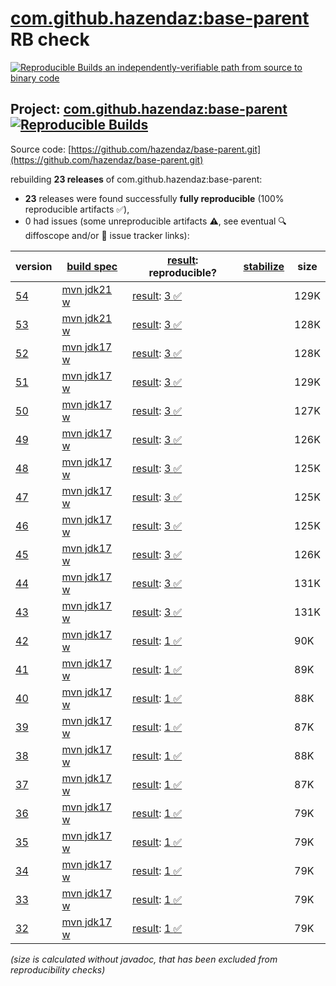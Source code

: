 [com.github.hazendaz:base-parent](https://central.sonatype.com/artifact/com.github.hazendaz/base-parent/versions) RB check
=======

[![Reproducible Builds](https://reproducible-builds.org/images/logos/rb.svg) an independently-verifiable path from source to binary code](https://reproducible-builds.org/)

## Project: [com.github.hazendaz:base-parent](https://central.sonatype.com/artifact/com.github.hazendaz/base-parent/versions) [![Reproducible Builds](https://img.shields.io/endpoint?url=https://raw.githubusercontent.com/jvm-repo-rebuild/reproducible-central/master/content/com/github/hazendaz/base-parent/badge.json)](https://github.com/jvm-repo-rebuild/reproducible-central/blob/master/content/com/github/hazendaz/base-parent/README.md)

Source code: [https://github.com/hazendaz/base-parent.git](https://github.com/hazendaz/base-parent.git)

rebuilding **23 releases** of com.github.hazendaz:base-parent:
- **23** releases were found successfully **fully reproducible** (100% reproducible artifacts :white_check_mark:),
- 0 had issues (some unreproducible artifacts :warning:, see eventual :mag: diffoscope and/or :memo: issue tracker links):

| version | [build spec](/BUILDSPEC.md) | [result](https://reproducible-builds.org/docs/jvm/): reproducible? | [stabilize](https://github.com/google/oss-rebuild/blob/main/cmd/stabilize/README.md) | size |
| -- | --------- | ------ | ------ | -- |
| [54](https://central.sonatype.com/artifact/com.github.hazendaz/base-parent/54/pom) | [mvn jdk21 w](base-parent-54.buildspec) | [result](base-parent-54.buildinfo): [3 :white_check_mark: ](base-parent-54.buildcompare) | | 129K |
| [53](https://central.sonatype.com/artifact/com.github.hazendaz/base-parent/53/pom) | [mvn jdk21 w](base-parent-53.buildspec) | [result](base-parent-53.buildinfo): [3 :white_check_mark: ](base-parent-53.buildcompare) | | 128K |
| [52](https://central.sonatype.com/artifact/com.github.hazendaz/base-parent/52/pom) | [mvn jdk17 w](base-parent-52.buildspec) | [result](base-parent-52.buildinfo): [3 :white_check_mark: ](base-parent-52.buildcompare) | | 128K |
| [51](https://central.sonatype.com/artifact/com.github.hazendaz/base-parent/51/pom) | [mvn jdk17 w](base-parent-51.buildspec) | [result](base-parent-51.buildinfo): [3 :white_check_mark: ](base-parent-51.buildcompare) | | 129K |
| [50](https://central.sonatype.com/artifact/com.github.hazendaz/base-parent/50/pom) | [mvn jdk17 w](base-parent-50.buildspec) | [result](base-parent-50.buildinfo): [3 :white_check_mark: ](base-parent-50.buildcompare) | | 127K |
| [49](https://central.sonatype.com/artifact/com.github.hazendaz/base-parent/49/pom) | [mvn jdk17 w](base-parent-49.buildspec) | [result](base-parent-49.buildinfo): [3 :white_check_mark: ](base-parent-49.buildcompare) | | 126K |
| [48](https://central.sonatype.com/artifact/com.github.hazendaz/base-parent/48/pom) | [mvn jdk17 w](base-parent-48.buildspec) | [result](base-parent-48.buildinfo): [3 :white_check_mark: ](base-parent-48.buildcompare) | | 125K |
| [47](https://central.sonatype.com/artifact/com.github.hazendaz/base-parent/47/pom) | [mvn jdk17 w](base-parent-47.buildspec) | [result](base-parent-47.buildinfo): [3 :white_check_mark: ](base-parent-47.buildcompare) | | 125K |
| [46](https://central.sonatype.com/artifact/com.github.hazendaz/base-parent/46/pom) | [mvn jdk17 w](base-parent-46.buildspec) | [result](base-parent-46.buildinfo): [3 :white_check_mark: ](base-parent-46.buildcompare) | | 125K |
| [45](https://central.sonatype.com/artifact/com.github.hazendaz/base-parent/45/pom) | [mvn jdk17 w](base-parent-45.buildspec) | [result](base-parent-45.buildinfo): [3 :white_check_mark: ](base-parent-45.buildcompare) | | 126K |
| [44](https://central.sonatype.com/artifact/com.github.hazendaz/base-parent/44/pom) | [mvn jdk17 w](base-parent-44.buildspec) | [result](base-parent-44.buildinfo): [3 :white_check_mark: ](base-parent-44.buildcompare) | | 131K |
| [43](https://central.sonatype.com/artifact/com.github.hazendaz/base-parent/43/pom) | [mvn jdk17 w](base-parent-43.buildspec) | [result](base-parent-43.buildinfo): [3 :white_check_mark: ](base-parent-43.buildcompare) | | 131K |
| [42](https://central.sonatype.com/artifact/com.github.hazendaz/base-parent/42/pom) | [mvn jdk17 w](base-parent-42.buildspec) | [result](base-parent-42.buildinfo): [1 :white_check_mark: ](base-parent-42.buildcompare) | | 90K |
| [41](https://central.sonatype.com/artifact/com.github.hazendaz/base-parent/41/pom) | [mvn jdk17 w](base-parent-41.buildspec) | [result](base-parent-41.buildinfo): [1 :white_check_mark: ](base-parent-41.buildcompare) | | 89K |
| [40](https://central.sonatype.com/artifact/com.github.hazendaz/base-parent/40/pom) | [mvn jdk17 w](base-parent-40.buildspec) | [result](base-parent-40.buildinfo): [1 :white_check_mark: ](base-parent-40.buildcompare) | | 88K |
| [39](https://central.sonatype.com/artifact/com.github.hazendaz/base-parent/39/pom) | [mvn jdk17 w](base-parent-39.buildspec) | [result](base-parent-39.buildinfo): [1 :white_check_mark: ](base-parent-39.buildcompare) | | 87K |
| [38](https://central.sonatype.com/artifact/com.github.hazendaz/base-parent/38/pom) | [mvn jdk17 w](base-parent-38.buildspec) | [result](base-parent-38.buildinfo): [1 :white_check_mark: ](base-parent-38.buildcompare) | | 88K |
| [37](https://central.sonatype.com/artifact/com.github.hazendaz/base-parent/37/pom) | [mvn jdk17 w](base-parent-37.buildspec) | [result](base-parent-37.buildinfo): [1 :white_check_mark: ](base-parent-37.buildcompare) | | 87K |
| [36](https://central.sonatype.com/artifact/com.github.hazendaz/base-parent/36/pom) | [mvn jdk17 w](base-parent-36.buildspec) | [result](base-parent-36.buildinfo): [1 :white_check_mark: ](base-parent-36.buildcompare) | | 79K |
| [35](https://central.sonatype.com/artifact/com.github.hazendaz/base-parent/35/pom) | [mvn jdk17 w](base-parent-35.buildspec) | [result](base-parent-35.buildinfo): [1 :white_check_mark: ](base-parent-35.buildcompare) | | 79K |
| [34](https://central.sonatype.com/artifact/com.github.hazendaz/base-parent/34/pom) | [mvn jdk17 w](base-parent-34.buildspec) | [result](base-parent-34.buildinfo): [1 :white_check_mark: ](base-parent-34.buildcompare) | | 79K |
| [33](https://central.sonatype.com/artifact/com.github.hazendaz/base-parent/33/pom) | [mvn jdk17 w](base-parent-33.buildspec) | [result](base-parent-33.buildinfo): [1 :white_check_mark: ](base-parent-33.buildcompare) | | 79K |
| [32](https://central.sonatype.com/artifact/com.github.hazendaz/base-parent/32/pom) | [mvn jdk17 w](base-parent-32.buildspec) | [result](base-parent-32.buildinfo): [1 :white_check_mark: ](base-parent-32.buildcompare) | | 79K |

<i>(size is calculated without javadoc, that has been excluded from reproducibility checks)</i>

